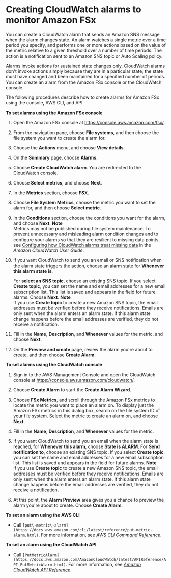 # Creating CloudWatch alarms to monitor Amazon FSx<a name="creating_alarms"></a>

You can create a CloudWatch alarm that sends an Amazon SNS message when the alarm changes state\. An alarm watches a single metric over a time period you specify, and performs one or more actions based on the value of the metric relative to a given threshold over a number of time periods\. The action is a notification sent to an Amazon SNS topic or Auto Scaling policy\.

Alarms invoke actions for sustained state changes only\. CloudWatch alarms don't invoke actions simply because they are in a particular state; the state must have changed and been maintained for a specified number of periods\. You can create an alarm from the Amazon FSx console or the CloudWatch console\.

The following procedures describe how to create alarms for Amazon FSx using the console, AWS CLI, and API\.

**To set alarms using the Amazon FSx console**

1. Open the Amazon FSx console at [https://console\.aws\.amazon\.com/fsx/](https://console.aws.amazon.com/fsx/)\.

1. From the navigation pane, choose **File systems**, and then choose the file system you want to create the alarm for\.

1. Choose the **Actions** menu, and choose **View details**\. 

1. On the **Summary** page, choose **Alarms**\. 

1. Choose **Create CloudWatch alarm**\. You are redirected to the CloudWatch console\.

1. Choose **Select metrics**, and choose **Next**\.

1. In the **Metrics** section, choose **FSX**\.

1. Choose **File System Metrics**, choose the metric you want to set the alarm for, and then choose **Select metric**\.

1. In the **Conditions** section, choose the conditions you want for the alarm, and choose **Next**\.
**Note**  
Metrics may not be published during file system maintenance\. To prevent unnecessary and misleading alarm condition changes and to configure your alarms so that they are resilient to missing data points, see [Configuring how CloudWatch alarms treat missing data](https://docs.aws.amazon.com/AmazonCloudWatch/latest/monitoring/AlarmThatSendsEmail.html#alarms-and-missing-data) in the *Amazon CloudWatch User Guide*\.

1. If you want CloudWatch to send you an email or SNS notification when the alarm state triggers the action, choose an alarm state for **Whenever this alarm state is**\. 

   For **select an SNS topic**, choose an existing SNS topic\. If you select **Create topic**, you can set the name and email addresses for a new email subscription list\. This list is saved and appears in the field for future alarms\. Choose **Next**\.
**Note**  
If you use **Create topic** to create a new Amazon SNS topic, the email addresses must be verified before they receive notifications\. Emails are only sent when the alarm enters an alarm state\. If this alarm state change happens before the email addresses are verified, they do not receive a notification\.

1. Fill in the **Name**, **Description**, and **Whenever** values for the metric, and choose **Next**\. 

1. On the **Preview and create** page, review the alarm you're about to create, and then choose **Create Alarm**\. 

**To set alarms using the CloudWatch console**

1. Sign in to the AWS Management Console and open the CloudWatch console at [https://console\.aws\.amazon\.com/cloudwatch/](https://console.aws.amazon.com/cloudwatch/)\.

1. Choose **Create Alarm** to start the **Create Alarm Wizard**\. 

1. Choose **FSx Metrics**, and scroll through the Amazon FSx metrics to locate the metric you want to place an alarm on\. To display just the Amazon FSx metrics in this dialog box, search on the file system ID of your file system\. Select the metric to create an alarm on, and choose **Next**\.

1.  Fill in the **Name**, **Description**, and **Whenever** values for the metric\. 

1. If you want CloudWatch to send you an email when the alarm state is reached, for **Whenever this alarm**, choose **State is ALARM**\. For **Send notification to**, choose an existing SNS topic\. If you select **Create topic**, you can set the name and email addresses for a new email subscription list\. This list is saved and appears in the field for future alarms\.
**Note**  
If you use **Create topic** to create a new Amazon SNS topic, the email addresses must be verified before they receive notifications\. Emails are only sent when the alarm enters an alarm state\. If this alarm state change happens before the email addresses are verified, they do not receive a notification\.

1. At this point, the **Alarm Preview** area gives you a chance to preview the alarm you're about to create\. Choose **Create Alarm**\. 

**To set an alarm using the AWS CLI**
+ Call `[put\-metric\-alarm](https://docs.aws.amazon.com/cli/latest/reference/put-metric-alarm.html)`\. For more information, see *[AWS CLI Command Reference](https://docs.aws.amazon.com/cli/latest/reference/)*\.

**To set an alarm using the CloudWatch API**
+ Call `[PutMetricAlarm](https://docs.aws.amazon.com/AmazonCloudWatch/latest/APIReference/API_PutMetricAlarm.html)`\. For more information, see *[Amazon CloudWatch API Reference](https://docs.aws.amazon.com/AmazonCloudWatch/latest/APIReference/)*\. 